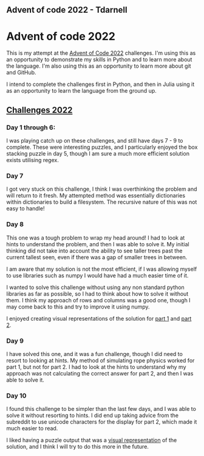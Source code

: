 ## Advent of code 2022 - Tdarnell

# Advent of code 2022

This is my attempt at the [Advent of Code 2022](https://adventofcode.com/2022) challenges. I'm using this as an opportunity to demonstrate my skills in Python and to learn more about the language. I'm also using this as an opportunity to learn more about git and GitHub.

I intend to complete the challenges first in Python, and then in Julia using it as an opportunity to learn the language from the ground up. 

## [Challenges 2022](puzzle_solutions/2022/)

### Day 1 through 6:

I was playing catch up on these challenges, and still have days 7 - 9 to complete. These were interesting puzzles, and I particularly enjoyed the box stacking puzzle in day 5, though I am sure a much more efficient solution exists utilising regex. 

### Day 7

I got very stuck on this challenge, I think I was overthinking the problem and will return to it fresh. My attempted method was essentially dictionaries within dictionaries to build a filesystem. The recursive nature of this was not easy to handle! 

### Day 8

This one was a tough problem to wrap my head around! I had to look at hints to understand the problem, and then I was able to solve it. My initial thinking did not take into account the ability to see taller trees past the current tallest seen, even if there was a gap of smaller trees in between. 

I am aware that my solution is not the most efficient, if I was allowing myself to use libraries such as numpy I would have had a much easier time of it. 

I wanted to solve this challenge without using any non standard python libraries as far as possible, so I had to think about how to solve it without them. I think my approach of rows and columns was a good one, though I may come back to this and try to improve it using numpy.

I enjoyed creating visual representations of the solution for [part 1](outputs/2022/day8_part1_visible_trees.txt) and [part 2](outputs/2022/day8_part2_visualise.txt).

### Day 9

I have solved this one, and it was a fun challenge, though I did need to resort to looking at hints. My method of simulating rope physics worked for part 1, but not for part 2. I had to look at the hints to understand why my approach was not calculating the correct answer for part 2, and then I was able to solve it.

### Day 10

I found this challenge to be simpler than the last few days, and I was able to solve it without resorting to hints. I did end up taking advice from the subreddit to use unicode characters for the display for part 2, which made it much easier to read.

I liked having a puzzle output that was a [visual representation](outputs/2022/day10_part2_CRT.txt) of the solution, and I think I will try to do this more in the future.